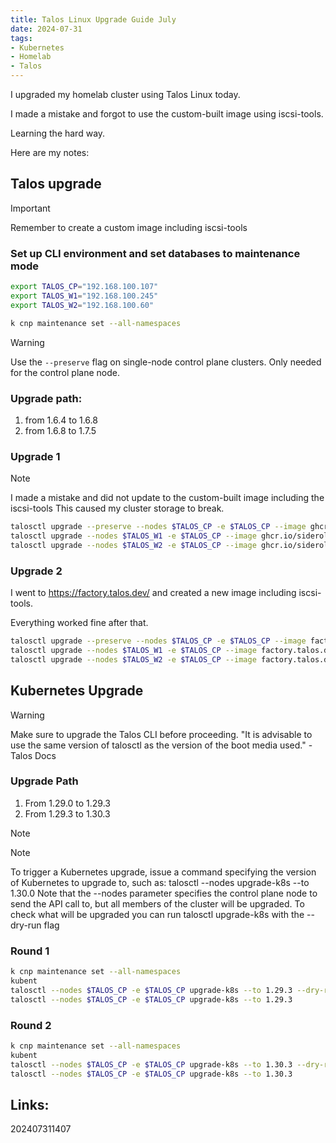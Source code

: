 ```yaml
---
title: Talos Linux Upgrade Guide July
date: 2024-07-31
tags:
- Kubernetes
- Homelab
- Talos
---
```


I upgraded my homelab cluster using Talos Linux today.

I made a mistake and forgot to use the custom-built image using iscsi-tools. 

Learning the hard way.

Here are my notes:

## Talos upgrade


> [!IMPORTANT]
> Remember to create a custom image including iscsi-tools

### Set up CLI environment and set databases to maintenance mode

```bash
export TALOS_CP="192.168.100.107"
export TALOS_W1="192.168.100.245"
export TALOS_W2="192.168.100.60"

k cnp maintenance set --all-namespaces
```


> [!WARNING]
> Use the `--preserve` flag on single-node control plane clusters.
> Only needed for the control plane node.


### Upgrade path:

1. from 1.6.4 to 1.6.8
2. from 1.6.8 to 1.7.5


### Upgrade 1

> [!NOTE]
> I made a mistake and did not update to the custom-built image including the iscsi-tools
> This caused my cluster storage to break.

```bash
talosctl upgrade --preserve --nodes $TALOS_CP -e $TALOS_CP --image ghcr.io/siderolabs/installer:v1.6.8
talosctl upgrade --nodes $TALOS_W1 -e $TALOS_CP --image ghcr.io/siderolabs/installer:v1.6.8
talosctl upgrade --nodes $TALOS_W2 -e $TALOS_CP --image ghcr.io/siderolabs/installer:v1.6.8
```

### Upgrade 2

I went to https://factory.talos.dev/ and created a new image including iscsi-tools.

Everything worked fine after that.

```bash
talosctl upgrade --preserve --nodes $TALOS_CP -e $TALOS_CP --image factory.talos.dev/installer/c9078f9419961640c712a8bf2bb9174933dfcf1da383fd8ea2b7dc21493f8bac:v1.7.5
talosctl upgrade --nodes $TALOS_W1 -e $TALOS_CP --image factory.talos.dev/installer/c9078f9419961640c712a8bf2bb9174933dfcf1da383fd8ea2b7dc21493f8bac:v1.7.5
talosctl upgrade --nodes $TALOS_W2 -e $TALOS_CP --image factory.talos.dev/installer/c9078f9419961640c712a8bf2bb9174933dfcf1da383fd8ea2b7dc21493f8bac:v1.7.5

```

## Kubernetes Upgrade

> [!WARNING]
> Make sure to upgrade the Talos CLI before proceeding.
> "It is advisable to use the same version of talosctl as the version of the boot media used." - Talos Docs



### Upgrade Path

1. From 1.29.0 to 1.29.3
2. From 1.29.3 to 1.30.3

> [!NOTE]

> [!NOTE]
> To trigger a Kubernetes upgrade, issue a command specifying the version of Kubernetes to upgrade to, such as:
> talosctl --nodes <controlplane node> upgrade-k8s --to 1.30.0
> Note that the --nodes parameter specifies the control plane node to send the API call to, but all members of the cluster will be upgraded.
> To check what will be upgraded you can run talosctl upgrade-k8s with the --dry-run flag


### Round 1

```bash
k cnp maintenance set --all-namespaces
kubent
talosctl --nodes $TALOS_CP -e $TALOS_CP upgrade-k8s --to 1.29.3 --dry-run
talosctl --nodes $TALOS_CP -e $TALOS_CP upgrade-k8s --to 1.29.3
```


### Round 2

```bash
k cnp maintenance set --all-namespaces
kubent
talosctl --nodes $TALOS_CP -e $TALOS_CP upgrade-k8s --to 1.30.3 --dry-run
talosctl --nodes $TALOS_CP -e $TALOS_CP upgrade-k8s --to 1.30.3
```








## Links:

202407311407
